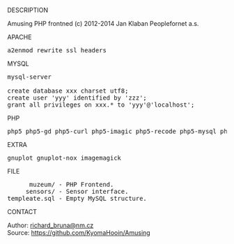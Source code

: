 
DESCRIPTION

Amusing PHP frontned (c) 2012-2014 Jan Klaban Peoplefornet a.s. 

APACHE
<pre>
a2enmod rewrite ssl headers
</pre>
MYSQL
<pre>
mysql-server

create database xxx charset utf8;
create user 'yyy' identified by 'zzz';
grant all privileges on xxx.* to 'yyy'@'localhost';
</pre>
PHP
<pre>
php5 php5-gd php5-curl php5-imagic php5-recode php5-mysql php5-apcu php-apc
</pre>
EXTRA
<pre>
gnuplot gnuplot-nox imagemagick
</pre>
FILE
<pre>
      muzeum/ - PHP Frontend.
     sensors/ - Sensor interface.
templeate.sql - Empty MySQL structure.
</pre>

CONTACT

Author: richard_bruna@nm.cz<br>
Source: https://github.com/KyomaHooin/Amusing

